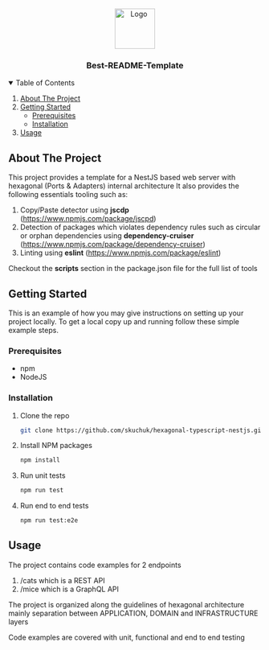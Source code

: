 
<!-- PROJECT LOGO -->
<br />
<p align="center">
  <a href="https://github.com/othneildrew/Best-README-Template">
    <img src="images/logo.png" alt="Logo" width="80" height="80">
  </a>

  <h3 align="center">Best-README-Template</h3>
</p>



<!-- TABLE OF CONTENTS -->
<details open="open">
  <summary>Table of Contents</summary>
  <ol>
    <li>
      <a href="#about-the-project">About The Project</a>
    </li>
    <li>
      <a href="#getting-started">Getting Started</a>
      <ul>
        <li><a href="#prerequisites">Prerequisites</a></li>
        <li><a href="#installation">Installation</a></li>
      </ul>
    </li>
    <li><a href="#usage">Usage</a></li>
  </ol>
</details>



<!-- ABOUT THE PROJECT -->
## About The Project

This project provides a template for a NestJS based web server with hexagonal (Ports & Adapters) internal architecture
It also provides the following essentials tooling such as:
1. Copy/Paste detector using **jscdp** (https://www.npmjs.com/package/jscpd)
2. Detection of packages which violates dependency rules such as circular or orphan dependencies using **dependency-cruiser** (https://www.npmjs.com/package/dependency-cruiser)
3. Linting using **eslint** (https://www.npmjs.com/package/eslint)

Checkout the **scripts** section in the package.json file for the full list of tools

<!-- GETTING STARTED -->
## Getting Started

This is an example of how you may give instructions on setting up your project locally.
To get a local copy up and running follow these simple example steps.

### Prerequisites

* npm
* NodeJS

### Installation

1. Clone the repo
   ```sh
   git clone https://github.com/skuchuk/hexagonal-typescript-nestjs.git
   ```
3. Install NPM packages
   ```sh
   npm install
   ```
4. Run unit tests
   ```sh
   npm run test
   ```
5. Run end to end tests
   ```sh
   npm run test:e2e
   ```



<!-- USAGE EXAMPLES -->
## Usage

The project contains code examples for 2 endpoints
1. /cats which is a REST API
2. /mice which is a GraphQL API

The project is organized along the guidelines of hexagonal architecture
mainly separation between APPLICATION, DOMAIN and INFRASTRUCTURE layers

Code examples are covered with unit, functional and end to end testing
